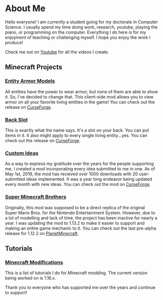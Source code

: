 # About Me

Hello everyone! I am currently a student going for my doctorate in Computer Science. I usually spend my time doing work, research, youtube, playing the piano, or programming on the computer. Everything I do here is for my enjoyment of teaching or challenging myself. I hope you enjoy the work I produce!

Check me out on [Youtube](http://youtube.com/c/ChampionAsh5357) for all the videos I create.

## Minecraft Projects

### [Entity Armor Models](https://www.curseforge.com/minecraft/mc-mods/entity-armor-models)

All entities have the power to wear armor, but none of them are able to show it. So, I've decided to change that. This client-side mod allows you to view armor on all your favorite living entities in the game! You can check out the release on [CurseForge](https://www.curseforge.com/minecraft/mc-mods/entity-armor-models).

### [Back Slot](https://www.curseforge.com/minecraft/mc-mods/back-slot)

This is exactly what the name says. It's a slot on your back. You can put items in it. It also might apply to every single living entity...yes. You can check out the release on [CurseForge](https://www.curseforge.com/minecraft/mc-mods/back-slot).

### [Custom Ideas](https://minecraft.curseforge.com/projects/custom-ideas)

As a way to express my gratitude over the years for the people supporting me, I created a mod incorporating every idea submitted to me in one. As of May 1st, 2019, the mod has recieved over 1000 downloads with 20 user-submitted ideas implemented. It was a year long endeavor being updated every month with new ideas. You can check out the mod on [CurseForge](https://minecraft.curseforge.com/projects/custom-ideas).

### [Super Minecraft Brothers](https://www.planetminecraft.com/mod/111-super-mario-brothers-v001/)

Originally, this mod was supposed to be a direct replica of the original Super Mario Bros. for the Nintendo Entertainment System. However, due to a lot of modelling and lack of time, the project has been inactive for nearly a year. I was updating the mod to 1.13.2 to make it easier to support and making an entire game mechanic to it. You can check out the last pre-alpha release for 1.12.2 on [PlanetMinecraft](https://www.planetminecraft.com/mod/111-super-mario-brothers-v001/).

## Tutorials

### [Minecraft Modifications](./tutorial/minecraft/index)

This is a list of tutorials I do for Minecraft modding. The current version being worked on is 1.16.x.


Thank you to everyone who has supported me over the years and continue to support!
